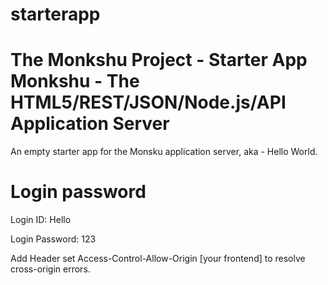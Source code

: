 ﻿# starterapp
The Monkshu Project - Starter App
Monkshu - The HTML5/REST/JSON/Node.js/API Application Server
================================================================
An empty starter app for the Monsku application server, aka - Hello World.

Login password
==============
Login ID: Hello

Login Password: 123

Add Header set Access-Control-Allow-Origin [your frontend] to resolve cross-origin errors.



